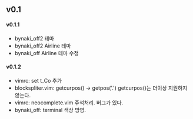 ## v0.1

#### v0.1.1
- bynaki\_off2 테마
- bynaki\_off2 Airline 테마
- bynaki\_off Airline 테마 수정


#### v0.1.2
- vimrc: set t_Co 추가
- blockspliter.vim: getcurpos() -> getpos('.') getcurpos()는 더이상 지원하지 않는다.
- vimrc: neocomplete.vim 주석처리. 버그가 있다.
- bynaki_off: terminal 색상 방영.

